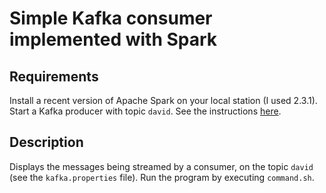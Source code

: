 # Simple Kafka consumer implemented with Spark

## Requirements

Install a recent version of Apache Spark on your local station (I used 2.3.1).
Start a Kafka producer with topic `david`. See the instructions [here](https://kafka.apache.org/quickstart/).

## Description

Displays the messages being streamed by a consumer, on the topic `david` (see the `kafka.properties` file).
Run the program by executing `command.sh`.